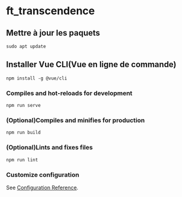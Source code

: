 # ft_transcendence

## Mettre à jour les paquets
```
sudo apt update
```
## Installer Vue CLI(Vue en ligne de commande)
```
npm install -g @vue/cli
```

### Compiles and hot-reloads for development
```
npm run serve
```

### (Optional)Compiles and minifies for production
```
npm run build
```

### (Optional)Lints and fixes files
```
npm run lint
```

### Customize configuration
See [Configuration Reference](https://cli.vuejs.org/config/).
